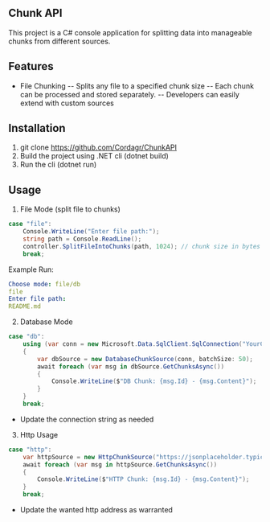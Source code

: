 ## Chunk API
This project is a C# console application for splitting data into manageable chunks from different sources.
## Features
- File Chunking
-- Splits any file to a specified chunk size 
-- Each chunk can be processed and stored separately. 
-- Developers can easily extend with custom sources

## Installation
1. git clone https://github.com/Cordagr/ChunkAPI
2. Build the project using .NET cli (dotnet build)
3. Run the cli (dotnet run) 

## Usage
1. File Mode (split file to chunks)
``` csharp
case "file":
    Console.WriteLine("Enter file path:");
    string path = Console.ReadLine();
    controller.SplitFileIntoChunks(path, 1024); // chunk size in bytes
    break;
```
Example Run:
``` yaml
Choose mode: file/db
file
Enter file path:
README.md
```

2. Database Mode
``` csharp
case "db":
    using (var conn = new Microsoft.Data.SqlClient.SqlConnection("YourConnectionStringHere"))
    {
        var dbSource = new DatabaseChunkSource(conn, batchSize: 50);
        await foreach (var msg in dbSource.GetChunksAsync())
        {
            Console.WriteLine($"DB Chunk: {msg.Id} - {msg.Content}");
        }
    }
    break;
``` 
- Update the connection string as needed

3. Http Usage
``` csharp
case "http":
    var httpSource = new HttpChunkSource("https://jsonplaceholder.typicode.com/comments", batchSize: 20);
    await foreach (var msg in httpSource.GetChunksAsync())
    {
        Console.WriteLine($"HTTP Chunk: {msg.Id} - {msg.Content}");
    }
    break;
```
- Update the wanted http address as warranted 







